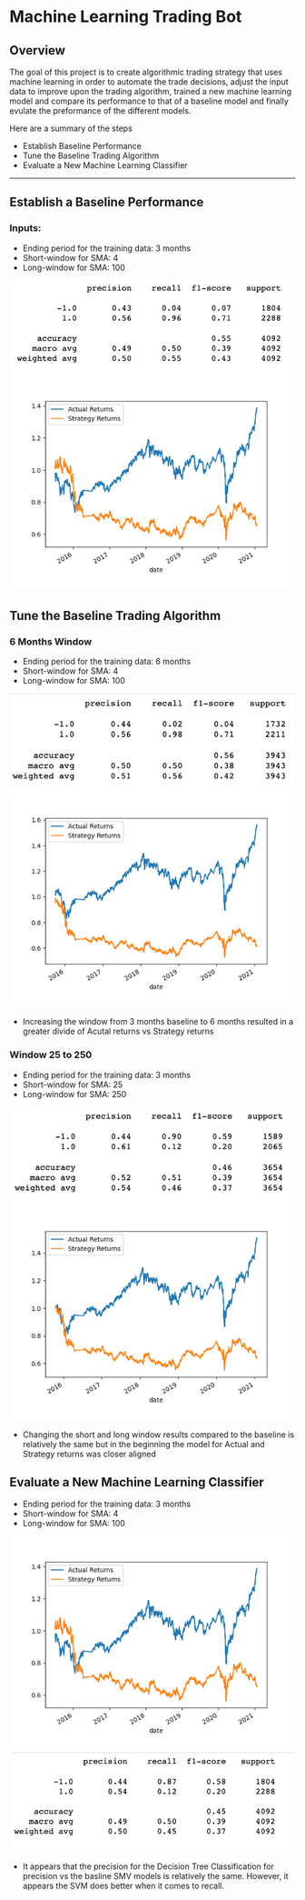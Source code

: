 # Machine Learning Trading Bot

## Overview 
The goal of this project is to create algorithmic trading strategy that uses machine learning in order to automate the trade decisions, adjust the input data to improve upon the trading algorithm, trained a new machine learning model and compare its performance to that of a baseline model and finally evulate the preformance of the different models.

Here are a summary of the steps 
- Establish Baseline Performance
- Tune the Baseline Trading Algorithm
- Evaluate a New Machine Learning Classifier

___________________________________________________________
## Establish a Baseline Performance

### Inputs: 
- Ending period for the training data: 3 months
- Short-window for SMA: 4
- Long-window for SMA: 100

![Basline Report](./Resources/images/baseline_report_svm.png)
![Basline SVM Model](./Resources/images/svm_cumulative_return_plot_3_months.png)


## Tune the Baseline Trading Algorithm

### 6 Months Window
- Ending period for the training data: 6 months
- Short-window for SMA: 4
- Long-window for SMA: 100

![6 Months Report](./Resources/images/tune_6_months_report.png)
![6 Months SVM Model](./Resources/images/svm_cumulative_return_plot_6_months.png)

- Increasing the window from 3 months baseline to 6 months resulted in a greater divide of Acutal returns vs Strategy returns

### Window 25 to 250
- Ending period for the training data: 3 months
- Short-window for SMA: 25
- Long-window for SMA: 250

![25 to 50 Report](./Resources/images/tune_25_to_250_report.png)
![25 to 50  SVM Model](./Resources/images/svm_cumulative_return_plot_25_to_250.png)

- Changing the short and long window results compared to the baseline is relatively the same but in the beginning the model for Actual and Strategy returns was closer aligned 

## Evaluate a New Machine Learning Classifier
- Ending period for the training data: 3 months
- Short-window for SMA: 4
- Long-window for SMA: 100

![Decision Tree Report](./Resources/images/decision_tree_cumulative_return_plot.png)
![Decision Tree Model](./Resources/images/decision_tree_report.png)

- It appears that the precision for the Decision Tree Classification for precision vs the basline SMV models is relatively the same. However, it appears the SVM does better when it comes to recall. 

